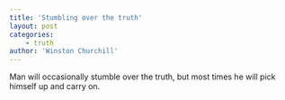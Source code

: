 ```yaml
---
title: 'Stumbling over the truth'
layout: post
categories:
    - truth
author: 'Winston Churchill'
---
```


Man will occasionally stumble over the truth, but most times he will pick himself up and carry on.